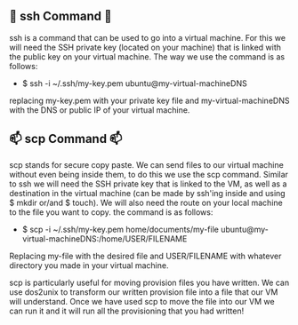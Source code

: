 ## :link: ssh Command :link: ##

ssh is a command that can be used to go into a virtual machine. For this we will need the SSH private key (located on your machine) that is linked with the public key on your virtual machine.
The way we use the command is as follows:

 - $ ssh -i ~/.ssh/my-key.pem ubuntu@my-virtual-machineDNS

 replacing my-key.pem with your private key file and my-virtual-machineDNS with the DNS or public IP of your virtual machine.

## :mailbox: scp Command :mailbox: ##

scp stands for secure copy paste.
We can send files to our virtual machine without even being inside them, to do this we use the scp command. Similar to ssh we will need the SSH private key that is linked to the VM, as well as a destination in the virtual machine (can be made by ssh'ing inside and using $ mkdir or/and $ touch). We will also need the route on your local machine to the file you want to copy.
the command is as follows:

 - $ scp -i ~/.ssh/my-key.pem home/documents/my-file ubuntu@my-virtual-machineDNS:/home/USER/FILENAME

 Replacing my-file with the desired file and USER/FILENAME with whatever directory you made in your virtual machine.

 scp is particularly useful for moving provision files you have written. We can use dos2unix to transform our written provision file into a file that our VM will understand. Once we have used scp to move the file into our VM we can run it and it will run all the provisioning that you had written!

